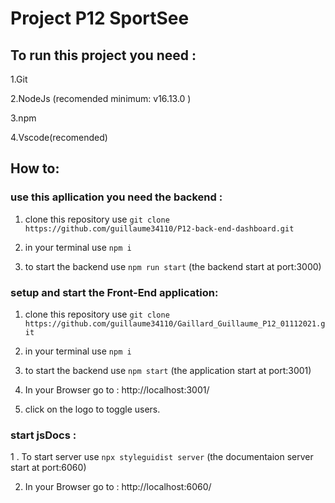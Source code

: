 # Project P12 SportSee

## To run this project you need : 
  
  1.Git
  
  2.NodeJs (recomended minimum: v16.13.0 )
  
  3.npm 
  
  4.Vscode(recomended)
  
## How to:

###  use this apllication you need the backend :
  
  1. clone this repository use ``` git clone https://github.com/guillaume34110/P12-back-end-dashboard.git ```
  
  2. in your terminal use ``` npm i ```
  
  3. to start the backend use  ``` npm run start ``` (the backend start at port:3000)

###  setup and start the Front-End application:
 
  1. clone this repository use ``` git clone https://github.com/guillaume34110/Gaillard_Guillaume_P12_01112021.git ```
  
  2. in your terminal use  ``` npm i ```
  
  3. to start the backend use  ``` npm start ``` (the application start at port:3001)
  
  4. In your Browser go to : http://localhost:3001/
 
  5. click on the logo to toggle users.

### start jsDocs :

  1 . To start server use ``` npx styleguidist server ``` (the documentaion server start at port:6060)
  
  2. In your Browser go to : http://localhost:6060/
